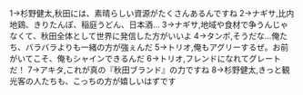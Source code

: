 1→杉野健太,秋田には、素晴らしい資源がたくさんあるんですね
2→ナギサ,比内地鶏、きりたんぽ、稲庭うどん、日本酒...
3→ナギサ,地域や食材で争うんじゃなくて、秋田全体として世界に発信した方がいいよ
4→タンポ,そうだな...俺たち、バラバラよりも一緒の方が強ぇんだ
5→トリオ,俺もアグリーするぜ。お前がいてこそ、俺もシャインできるんだ
6→トリオ,フレンドになれてグレートだ！
7→アキタ,これが真の『秋田ブランド』の力ですね
8→杉野健太,きっと観光客の人たちも、こっちの方が嬉しいはずです
